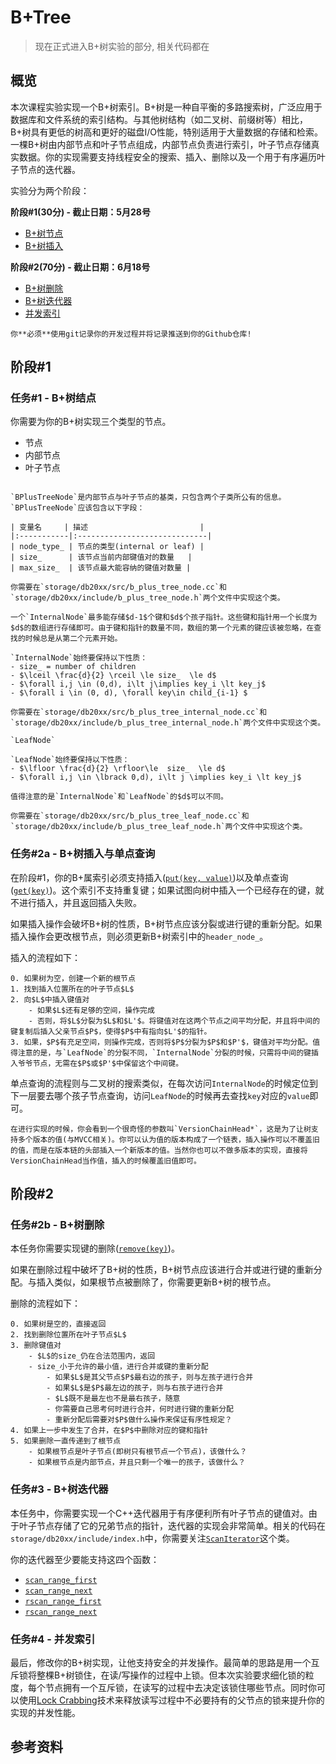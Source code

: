 # B+Tree

> 现在正式进入B+树实验的部分, 相关代码都在

## 概览

本次课程实验实现一个B+树索引。B+树是一种自平衡的多路搜索树，广泛应用于数据库和文件系统的索引结构。与其他树结构（如二叉树、前缀树等）相比，B+树具有更低的树高和更好的磁盘I/O性能，特别适用于大量数据的存储和检索。一棵B+树由内部节点和叶子节点组成，内部节点负责进行索引，叶子节点存储真实数据。你的实现需要支持线程安全的搜索、插入、删除以及一个用于有序遍历叶子节点的迭代器。

实验分为两个阶段：

**阶段#1(30分) - 截止日期：5月28号**
- [B+树节点](#任务1---b树结点)
- [B+树插入](#任务2a---b树插入与单点查询)

**阶段#2(70分) - 截止日期：6月18号**
- [B+树删除](#任务2b---b树删除)
- [B+树迭代器](#任务3---b树迭代器)
- [并发索引](#任务4---并发索引)

```admonish warning
你**必须**使用git记录你的开发过程并将记录推送到你的Github仓库!
```

## 阶段#1

### 任务#1 - B+树结点

你需要为你的B+树实现三个类型的节点。
- 节点
- 内部节点
- 叶子节点

```admonish title="节点"

`BPlusTreeNode`是内部节点与叶子节点的基类，只包含两个子类所公有的信息。`BPlusTreeNode`应该包含以下字段：

| 变量名     | 描述                         |
|:-----------|:-----------------------------|
| node_type_ | 节点的类型(internal or leaf) |
| size_      | 该节点当前内部键值对的数量   |
| max_size_  | 该节点最大能容纳的键值对数量 |

你需要在`storage/db20xx/src/b_plus_tree_node.cc`和`storage/db20xx/include/b_plus_tree_node.h`两个文件中实现这个类。
```

```admonish title="内部节点"
一个`InternalNode`最多能存储$d-1$个键和$d$个孩子指针。这些键和指针用一个长度为$d$的数组进行存储即可。由于键和指针的数量不同，数组的第一个元素的键应该被忽略，在查找的时候总是从第二个元素开始。

`InternalNode`始终要保持以下性质：
- size_ = number of children
- $\lceil \frac{d}{2} \rceil \le size_  \le d$
- $\forall i,j \in (0,d), i\lt j\implies key_i \lt key_j$
- $\forall i \in (0, d), \forall key\in child_{i-1} $

你需要在`storage/db20xx/src/b_plus_tree_internal_node.cc`和`storage/db20xx/include/b_plus_tree_internal_node.h`两个文件中实现这个类。
```

```admonish title="叶子节点"
`LeafNode`

`LeafNode`始终要保持以下性质：
- $\lfloor \frac{d}{2} \rfloor\le  size_  \le d$
- $\forall i,j \in \lbrack 0,d), i\lt j \implies key_i \lt key_j$

值得注意的是`InternalNode`和`LeafNode`的$d$可以不同。

你需要在`storage/db20xx/src/b_plus_tree_leaf_node.cc`和`storage/db20xx/include/b_plus_tree_leaf_node.h`两个文件中实现这个类。
```

### 任务#2a - B+树插入与单点查询

在阶段#1，你的B+属索引必须支持插入([`put(key, value)`](https://github.com/FLAYhhh/DB20XX/blob/9aa193c306bf97aa3897ea4086a7a065f81f6566/storage/db20xx/include/bplustree_index.h#L16))以及单点查询([`get(key)`](https://github.com/FLAYhhh/DB20XX/blob/9aa193c306bf97aa3897ea4086a7a065f81f6566/storage/db20xx/include/bplustree_index.h#LL28C3-L28C3))。这个索引不支持重复键；如果试图向树中插入一个已经存在的键，就不进行插入，并且返回插入失败。

如果插入操作会破坏B+树的性质，B+树节点应该分裂或进行键的重新分配。如果插入操作会更改根节点，则必须更新B+树索引中的`header_node_`。


插入的流程如下：
```admonish info
0. 如果树为空，创建一个新的根节点
1. 找到插入位置所在的叶子节点$L$
2. 向$L$中插入键值对
    - 如果$L$还有足够的空间，操作完成
    - 否则，将$L$分裂为$L$和$L'$。将键值对在这两个节点之间平均分配，并且将中间的键复制后插入父亲节点$P$，使得$P$中有指向$L'$的指针。
3. 如果，$P$有充足空间，则操作完成，否则将$P$分裂为$P$和$P'$，键值对平均分配。值得注意的是，与`LeafNode`的分裂不同，`InternalNode`分裂的时候，只需将中间的键插入爷爷节点，无需在$P$或$P'$中保留这个中间键。
```

单点查询的流程则与二叉树的搜索类似，在每次访问`InternalNode`的时候定位到下一层要去哪个孩子节点查询，访问`LeafNode`的时候再去查找`key`对应的`value`即可。

```admonish tip
在进行实现的时候，你会看到一个很奇怪的参数叫`VersionChainHead*`，这是为了让树支持多个版本的值(与MVCC相关)。你可以认为值的版本构成了一个链表，插入操作可以不覆盖旧的值，而是在版本链的头部插入一个新版本的值。当然你也可以不做多版本的实现，直接将VersionChainHead当作值，插入的时候覆盖旧值即可。
```

## 阶段#2

### 任务#2b - B+树删除

本任务你需要实现键的删除([`remove(key)`](https://github.com/FLAYhhh/DB20XX/blob/9aa193c306bf97aa3897ea4086a7a065f81f6566/storage/db20xx/include/bplustree_index.h#L34))。

如果在删除过程中破坏了B+树的性质，B+树节点应该进行合并或进行键的重新分配。与插入类似，如果根节点被删除了，你需要更新B+树的根节点。

删除的流程如下：

```admonish info
0. 如果树是空的，直接返回
2. 找到删除位置所在叶子节点$L$
3. 删除键值对
    - $L$的size_仍在合法范围内，返回
    - size_小于允许的最小值，进行合并或键的重新分配
        - 如果$L$是其父节点$P$最右边的孩子，则与左孩子进行合并
        - 如果$L$是$P$最左边的孩子，则与右孩子进行合并
        - $L$既不是最左也不是最右孩子，随意
        - 你需要自己思考何时进行合并，何时进行键的重新分配
        - 重新分配后需要对$P$做什么操作来保证有序性规定？
4. 如果上一步中发生了合并，在$P$中删除对应的键和指针
5. 如果删除一直传递到了根节点
    - 如果根节点是叶子节点(即树只有根节点一个节点)，该做什么？
    - 如果根节点是内部节点，并且只剩一个唯一的孩子，该做什么？
```

### 任务#3 - B+树迭代器

本任务中，你需要实现一个C++迭代器用于有序便利所有叶子节点的键值对。由于叶子节点存储了它的兄弟节点的指针，迭代器的实现会非常简单。相关的代码在`storage/db20xx/include/index.h`中，你需要关注[`ScanIterator`](https://github.com/FLAYhhh/DB20XX/blob/1048ad20e318e653ee6579c058b77cea85dc81cc/storage/db20xx/include/index.h#LL34C1-L34C1)这个类。

你的迭代器至少要能支持这四个函数：
- [`scan_range_first`](https://github.com/FLAYhhh/DB20XX/blob/1048ad20e318e653ee6579c058b77cea85dc81cc/storage/db20xx/include/index.h#LL55C16-L55C16)
- [`scan_range_next`](https://github.com/FLAYhhh/DB20XX/blob/1048ad20e318e653ee6579c058b77cea85dc81cc/storage/db20xx/include/index.h#LL58C14-L58C15)
- [`rscan_range_first`](https://github.com/FLAYhhh/DB20XX/blob/1048ad20e318e653ee6579c058b77cea85dc81cc/storage/db20xx/include/index.h#L60)
- [`rscan_range_next`](https://github.com/FLAYhhh/DB20XX/blob/1048ad20e318e653ee6579c058b77cea85dc81cc/storage/db20xx/include/index.h#L63)


### 任务#4 - 并发索引

最后，修改你的B+树实现，让他支持安全的并发操作。最简单的思路是用一个互斥锁将整棵B+树锁住，在读/写操作的过程中上锁。但本次实验要求细化锁的粒度，每个节点拥有一个互斥锁，在读写的过程中去决定该锁住哪些节点。同时你可以使用[Lock Crabbing](https://15445.courses.cs.cmu.edu/fall2017/notes/18-notes-indexconcurrency.pdf)技术来释放读写过程中不必要持有的父节点的锁来提升你的实现的并发性能。


## 参考资料

[^Tree Indexes Lecture Note]: [Tree Indexes Lecture Note from CMU 15445](https://15445.courses.cs.cmu.edu/spring2023/notes/08-trees.pdf)
